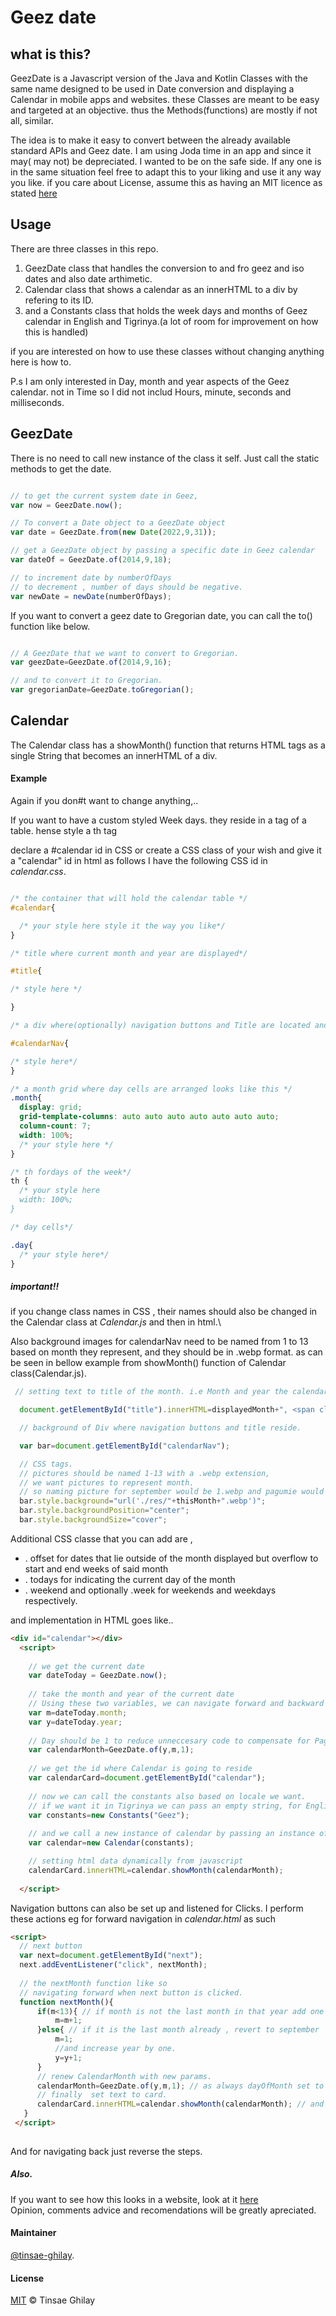 # Geez date


## what is this?

GeezDate is a Javascript version of the Java and Kotlin Classes with the same name designed to be used in Date conversion and displaying a Calendar in mobile apps and websites.  these Classes are meant to be easy and targeted at an objective. thus the Methods(functions) are mostly if not all, similar.

The idea is to make it easy to convert between the already available standard APIs and Geez date.  I am using Joda time in an app and since it may( may not) be depreciated. I wanted to be on the safe side. If any one is in the same situation feel free to adapt this to your liking and use it any way you like.
if you care about License, assume this as having an MIT licence as stated <a href="https://choosealicense.com/licenses/mit/">here</a>


## Usage

There are three classes in this repo. 

<ol>
  <li> GeezDate class that handles the conversion to and fro geez and iso dates and also date arthimetic.</li>
  <li> Calendar class that shows a calendar as an innerHTML to a div by refering to its ID.</li>
  <li> and a Constants class that holds the week days and months of Geez calendar in English and Tigrinya.(a lot of room for improvement on how this is handled) </li>
</ol>

if you are interested on how to use these classes without changing anything here is how to.

P.s I am only interested in Day, month and year aspects of the Geez calendar. not in Time so I did not includ Hours, minute, seconds and milliseconds.


## GeezDate

There is no need to call new instance of the class it self. Just call the static methods to get the date.



```javascript

// to get the current system date in Geez,
var now = GeezDate.now(); 

// To convert a Date object to a GeezDate object
var date = GeezDate.from(new Date(2022,9,31)); 

// get a GeezDate object by passing a specific date in Geez calendar
var dateOf = GeezDate.of(2014,9,18);  

// to increment date by numberOfDays 
// to decrement , number of days should be negative.
var newDate = newDate(numberOfDays);


```

If you want to convert a geez date to Gregorian date, you can call the to() function like below.


```javascript

// A GeezDate that we want to convert to Gregorian.
var geezDate=GeezDate.of(2014,9,16);

// and to convert it to Gregorian.
var gregorianDate=GeezDate.toGregorian();


```

## Calendar

The Calendar class has a showMonth() function that returns HTML tags as a single String that becomes an innerHTML of a div.

#### Example 

Again if you don#t want to change anything,..

If you want to have a custom styled Week days. they reside in a <th> tag of a table. hense style a th tag

declare a #calendar id in CSS or create a CSS class of your wish and give it a "calendar" id in html as follows
I have the following CSS id in *calendar.css*.
  
  ``` css
  
  /* the container that will hold the calendar table */
  #calendar{
  
    /* your style here style it the way you like*/
  }
  
  /* title where current month and year are displayed*/
  
  #title{
  
  /* style here */
  
  }
  
  /* a div where(optionally) navigation buttons and Title are located and background changes dynamically.*/
  
  #calendarNav{
  
  /* style here*/
  }
  
  /* a month grid where day cells are arranged looks like this */
  .month{
    display: grid;
    grid-template-columns: auto auto auto auto auto auto auto;
    column-count: 7;
    width: 100%;
    /* your style here */
  }
  
  /* th fordays of the week*/
  th {
    /* your style here 
    width: 100%;
  }
  
  /* day cells*/
  
  .day{
    /* your style here*/
  }
  
  ```
  
 ##### important!!
 if you change class names in CSS , their names should also be changed in the Calendar class at *Calendar.js* 
 and then in html.\
  
 Also background images for calendarNav need to be named from 1 to 13 based on month they represent, and they should be in .webp format.
 as can be seen in bellow example from showMonth() function of Calendar class(Calendar.js).
  
  ``` javascript
   // setting text to title of the month. i.e Month and year the calendar is on.
  
    document.getElementById("title").innerHTML=displayedMonth+", <span class=\"latin\">"+thisYear+"</span>";

    // background of Div where navigation buttons and title reside.
  
    var bar=document.getElementById("calendarNav");

    // CSS tags.
    // pictures should be named 1-13 with a .webp extension,
    // we want pictures to represent month.
    // so naming picture for september would be 1.webp and pagumie would be 13.webp
    bar.style.background="url('./res/"+thisMonth+".webp')";
    bar.style.backgroundPosition="center";
    bar.style.backgroundSize="cover";
  
  ```
 
  
  Additional CSS classe that you can add are ,
  
  <ul>
    <li> . offset for dates that lie outside of the month displayed but overflow to start and end weeks of said month</li>
    <li> . todays for indicating the current day of the month</li>
    <li> . weekend and optionally .week for weekends and weekdays respectively.</li>
  </ul>
  
  and implementation in HTML goes like..
  
```html
<div id="calendar"></div>
  <script>
    
    // we get the current date
    var dateToday = GeezDate.now();
    
    // take the month and year of the current date
    // Using these two variables, we can navigate forward and backward in months and years. 
    var m=dateToday.month;                    
    var y=dateToday.year;
    
    // Day should be 1 to reduce unneccesary code to compensate for Pagumie date error.
    var calendarMonth=GeezDate.of(y,m,1);
    
    // we get the id where Calendar is going to reside
    var calendarCard=document.getElementById("calendar");
    
    // now we can call the constants also based on locale we want. 
    // if we want it in Tigrinya we can pass an empty string, for English we pass "iso"
    var constants=new Constants("Geez");
    
    // and we call a new instance of calendar by passing an instance of Constants
    var calendar=new Calendar(constants);

    // setting html data dynamically from javascript 
    calendarCard.innerHTML=calendar.showMonth(calendarMonth); 
    
  </script>
  ```
  Navigation buttons can also be set up and listened for Clicks.  I perform these actions eg for forward navigation in *calendar.html* as such 
  
  
  ```html
  <script>
    // next button
    var next=document.getElementById("next"); 
    next.addEventListener("click", nextMonth);
    
    // the nextMonth function like so
    // navigating forward when next button is clicked. 
    function nextMonth(){
        if(m<13){ // if month is not the last month in that year add one
            m=m+1;
        }else{ // if it is the last month already , revert to september
            m=1;
            //and increase year by one.
            y=y+1;
        }
        // renew CalendarMonth with new params.
        calendarMonth=GeezDate.of(y,m,1); // as always dayOfMonth set to 1;
        // finally  set text to card.
        calendarCard.innerHTML=calendar.showMonth(calendarMonth); // and we are done.
     }
   </script>
   
  ```
    
And for navigating back just reverse the steps. 

##### Also.
If you want to see how this looks in a website, look at it <a href="https://tinsae-ghilay.github.io/calendar.html">here</a>\
Opinion, comments advice and recomendations will be greatly apreciated.

#### Maintainer
  
[@tinsae-ghilay](https://github.com/tinsae-ghilay).
    
#### License

[MIT](LICENSE) © Tinsae Ghilay
